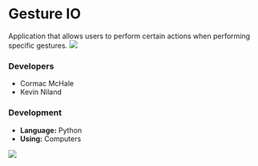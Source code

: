 # Gesture IO
Application that allows users to perform certain actions when performing specific gestures.
![](https://github.com/cormacmchale/SignWriter/blob/master/project_flow_diagram.PNG)

### Developers
* Cormac McHale
* Kevin Niland

### Development
* **Language:** Python
* **Using:** Computers

![](https://github.com/cormacmchale/SignWriter/blob/master/project_flow_diagram.PNG)
